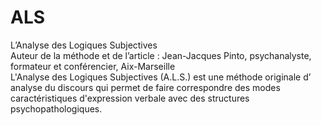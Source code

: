 # ALS

L’Analyse des Logiques Subjectives  
Auteur de la méthode et de l’article : Jean-Jacques Pinto, psychanalyste, formateur et conférencier, Aix-Marseille  
L'Analyse des Logiques Subjectives (A.L.S.) est une méthode originale d’ analyse du discours qui permet de faire
correspondre des modes caractéristiques d'expression verbale avec des structures psychopathologiques.
